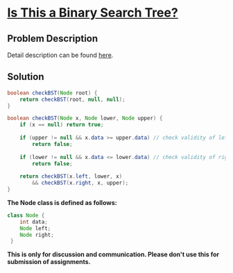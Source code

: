 # [Is This a Binary Search Tree?][title]

## Problem Description

Detail description can be found [here][title]. 

## Solution

```java
boolean checkBST(Node root) {
    return checkBST(root, null, null);
}

boolean checkBST(Node x, Node lower, Node upper) {
    if (x == null) return true;
    
    if (upper != null && x.data >= upper.data) // check validity of left subtree
        return false;
    
    if (lower != null && x.data <= lower.data) // check validity of right subtree
        return false;
    
    return checkBST(x.left, lower, x)
        && checkBST(x.right, x, upper);
}
```

**The Node class is defined as follows:**

```java
class Node {
    int data;
    Node left;
    Node right;
 }
```

**This is only for discussion and communication. Please don't use this for submission of assignments.**

[title]: https://www.hackerrank.com/challenges/ctci-is-binary-search-tree/problem